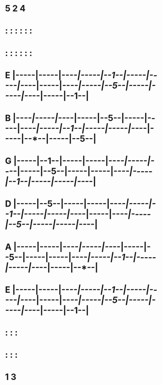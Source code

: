 #                      5                             2                             4
#          :                       :     :                       :     :                       :
#          :                       :     :                       :     :                       :
# E  |-----|-----|--*--|-----|--1--|-----|-----|--*--|-----|--*--|-----|--5--|-----|-----|--*--|-----|--1--|
# B  |--*--|-----|--*--|-----|--5--|-----|-----|--*--|-----|--1--|-----|-----|--*--|-----|--*--|-----|--5--|
# G  |-----|--1--|-----|-----|--*--|-----|--*--|-----|--5--|-----|-----|--*--|-----|--1--|-----|-----|--*--|
# D  |-----|--5--|-----|-----|--*--|-----|--1--|-----|-----|--*--|-----|--*--|-----|--5--|-----|-----|--*--|
# A  |-----|-----|--*--|-----|--*--|-----|--5--|-----|-----|--*--|-----|--1--|-----|-----|--*--|-----|--*--|
# E  |-----|-----|--*--|-----|--1--|-----|-----|--*--|-----|--*--|-----|--5--|-----|-----|--*--|-----|--1--|
#                            :                       :                             :
#                            :                       :                             :
#                                        1                          3

